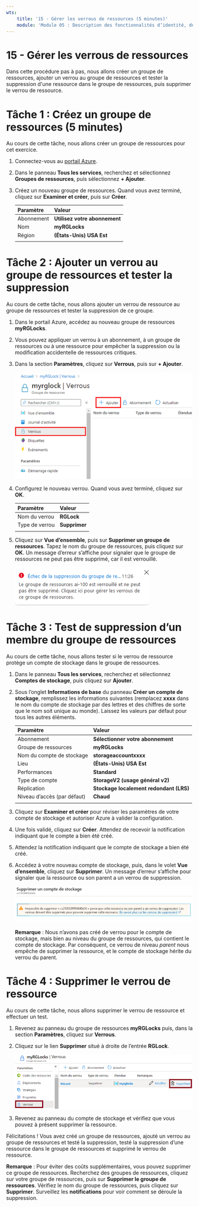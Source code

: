 ```yaml
---
wts:
    title: '15 - Gérer les verrous de ressources (5 minutes)'
    module: 'Module 05 : Description des fonctionnalités d’identité, de gouvernance, de confidentialité et de conformité'
---
```

# 15 - Gérer les verrous de ressources

Dans cette procédure pas à pas, nous allons créer un groupe de ressources, ajouter un verrou au groupe de ressources et tester la suppression d'une ressource dans le groupe de ressources, puis supprimer le verrou de ressource. 

# Tâche 1 : Créez un groupe de ressources (5 minutes)

Au cours de cette tâche, nous allons créer un groupe de ressources pour cet exercice. 

1. Connectez-vous au [portail Azure](https://portal.azure.com).

2. Dans le panneau **Tous les services**, recherchez et sélectionnez **Groupes de ressources**, puis sélectionnez **+ Ajouter**.

3. Créez un nouveau groupe de ressources. Quand vous avez terminé, cliquez sur **Examiner et créer**, puis sur **Créer**. 

    | Paramètre | Valeur |
    | -- | -- |
    | Abonnement | **Utilisez votre abonnement** |
    | Nom | **myRGLocks** |
    | Région | **(États-Unis) USA Est** |
    | | |

# Tâche 2 :  Ajouter un verrou au groupe de ressources et tester la suppression

Au cours de cette tâche, nous allons ajouter un verrou de ressource au groupe de ressources et tester la suppression de ce groupe. 

1. Dans le portail Azure, accédez au nouveau groupe de ressources **myRGLocks**.

2. Vous pouvez appliquer un verrou à un abonnement, à un groupe de ressources ou à une ressource pour empêcher la suppression ou la modification accidentelle de ressources critiques. 

3. Dans la section **Paramètres**, cliquez sur **Verrous**, puis sur **+ Ajouter**. 

    ![Capture d’écran du groupe de ressources myRGLocks avec le volet Verrous affiché.](../images/1601.png)

4. Configurez le nouveau verrou. Quand vous avez terminé, cliquez sur **OK**. 

    | Paramètre | Valeur |
    | -- | -- |
    | Nom du verrou | **RGLock** |
    | Type de verrou | **Supprimer** |
    | | |

5. Cliquez sur **Vue d’ensemble**, puis sur **Supprimer un groupe de ressources**. Tapez le nom du groupe de ressources, puis cliquez sur **OK**. Un message d’erreur s’affiche pour signaler que le groupe de ressources ne peut pas être supprimé, car il est verrouillé.

    ![Capture d’écran d’échec dû à un verrou de suppression.](../images/1602.png)

# Tâche 3 : Test de suppression d’un membre du groupe de ressources

Au cours de cette tâche, nous allons tester si le verrou de ressource protège un compte de stockage dans le groupe de ressources. 

1. Dans le panneau **Tous les services**, recherchez et sélectionnez **Comptes de stockage**, puis cliquez sur **Ajouter**. 

2. Sous l’onglet **Informations de base** du panneau **Créer un compte de stockage**, remplissez les informations suivantes (remplacez **xxxx** dans le nom du compte de stockage par des lettres et des chiffres de sorte que le nom soit unique au monde). Laissez les valeurs par défaut pour tous les autres éléments.

    | Paramètre | Valeur | 
    | --- | --- |
    | Abonnement | **Sélectionner votre abonnement** |
    | Groupe de ressources | **myRGLocks** |
    | Nom du compte de stockage | **storageaccountxxxx** |
    | Lieu | **(États-Unis) USA Est**  |
    | Performances | **Standard** |
    | Type de compte | **StorageV2 (usage général v2)** |
    | Réplication | **Stockage localement redondant (LRS)** |
    | Niveau d’accès (par défaut) | **Chaud** |
    | | |

3. Cliquez sur **Examiner et créer** pour réviser les paramètres de votre compte de stockage et autoriser Azure à valider la configuration. 

4. Une fois validé, cliquez sur **Créer**. Attendez de recevoir la notification indiquant que le compte a bien été créé. 

5.  Attendez la notification indiquant que le compte de stockage a bien été créé. 

6. Accédez à votre nouveau compte de stockage, puis, dans le volet **Vue d’ensemble**, cliquez sur **Supprimer**. Un message d’erreur s’affiche pour signaler que la ressource ou son parent a un verrou de suppression. 

    ![Capture d’écran de l’erreur de suppression du compte de stockage.](../images/1603.png)

    **Remarque** : Nous n’avons pas créé de verrou pour le compte de stockage, mais bien au niveau du groupe de ressources, qui contient le compte de stockage. Par conséquent, ce verrou de niveau *parent* nous empêche de supprimer la ressource, et le compte de stockage hérite du verrou du parent.

# Tâche 4 : Supprimer le verrou de ressource

Au cours de cette tâche, nous allons supprimer le verrou de ressource et effectuer un test. 

1. Revenez au panneau du groupe de ressources **myRGLocks** puis, dans la section **Paramètres**, cliquez sur **Verrous**.
    
2. Cliquez sur le lien **Supprimer** situé à droite de l’entrée **RGLock**.

    ![Capture d’écran du verrou avec le lien Supprimer activé.](../images/1604.png)

3. Revenez au panneau du compte de stockage et vérifiez que vous pouvez à présent supprimer la ressource.

Félicitations ! Vous avez créé un groupe de ressources, ajouté un verrou au groupe de ressources et testé la suppression, testé la suppression d’une ressource dans le groupe de ressources et supprimé le verrou de ressource. 

**Remarque** : Pour éviter des coûts supplémentaires, vous pouvez supprimer ce groupe de ressources. Recherchez des groupes de ressources, cliquez sur votre groupe de ressources, puis sur **Supprimer le groupe de ressources**. Vérifiez le nom du groupe de ressources, puis cliquez sur **Supprimer**. Surveillez les **notifications** pour voir comment se déroule la suppression.